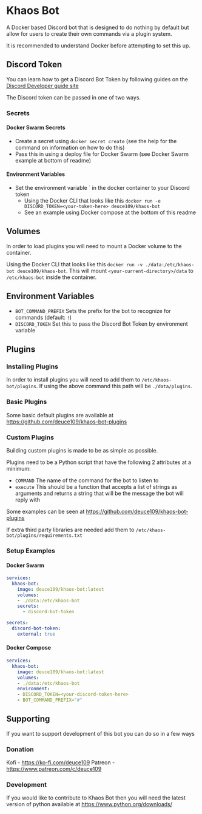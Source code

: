 # Khaos Bot

A Docker based Discord bot that is designed to do nothing by default but allow for users to create their own commands via a plugin system.

It is recommended to understand Docker before attempting to set this up.

## Discord Token

You can learn how to get a Discord Bot Token by following guides on the [Discord Developer guide site](https://discord.com/developers)

The Discord token can be passed in one of two ways.

### Secrets
#### Docker Swarm Secrets
- Create a secret using `docker secret create` (see the help for the command on information on how to do this)
- Pass this in using a deploy file for Docker Swarm (see Docker Swarm example at bottom of readme)

#### Environment Variables
- Set the environment variable ` in the docker container to your Discord token
    - Using the Docker CLI that looks like this `docker run -e DISCORD_TOKEN=<your-token-here> deuce109/khaos-bot`
    - See an example using Docker compose at the bottom of this readme

## Volumes
In order to load plugins you will need to mount a Docker volume to the container.

Using the Docker CLI that looks like this `docker run -v ./data:/etc/khaos-bot deuce109/khaos-bot`. This will mount `<your-current-directory>/data` to `/etc/khaos-bot` inside the container.

## Environment Variables

- `BOT_COMMAND_PREFIX` Sets the prefix for the bot to recognize for commands (default: `!`)
- `DISCORD_TOKEN` Set this to pass the Discord Bot Token by environment variable

## Plugins

### Installing Plugins
In order to install plugins you will need to add them to `/etc/khaos-bot/plugins`. If using the above command this path will be `./data/plugins`.

### Basic Plugins
Some basic default plugins are available at https://github.com/deuce109/khaos-bot-plugins

### Custom Plugins
Building custom plugins is made to be as simple as possible.

Plugins need to be a Python script that have the following 2 attributes at a minimum:
- `COMMAND` The name of the command for the bot to listen to
- `execute` This should be a function that accepts a list of strings as arguments and returns a string that will be the message the bot will reply with

Some examples can be seen at https://github.com/deuce109/khaos-bot-plugins

If extra third party libraries are needed add them to `/etc/khaos-bot/plugins/requirements.txt`


### Setup Examples

#### Docker Swarm

```yaml
services:
  khaos-bot:
    image: deuce109/khaos-bot:latest
    volumes:
    - ./data:/etc/khaos-bot
    secrets:
      - discord-bot-token

secrets:
  discord-bot-token:
    external: true
```

#### Docker Compose

```yaml
services:
  khaos-bot:
    image: deuce109/khaos-bot:latest
    volumes:
    - ./data:/etc/khaos-bot
    environment:
    - DISCORD_TOKEN=<your-discord-token-here>
    - BOT_COMMAND_PREFIX="#"
```

## Supporting
If you want to support development of this bot you can do so in a few ways
### Donation
Kofi - https://ko-fi.com/deuce109
Patreon - https://www.patreon.com/c/deuce109
### Development
If you would like to contribute to Khaos Bot then you will need the latest version of python available at https://www.python.org/downloads/
